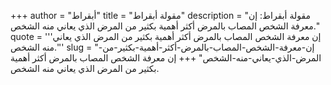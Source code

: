 +++
author = "أبقراط"
title = "مقولة أبقراط"
description = "مقولة أبقراط: إن معرفة الشخص المصاب بالمرض أكثر أهمية بكثير من المرض الذي يعاني منه الشخص."
quote = '''إن معرفة الشخص المصاب بالمرض أكثر أهمية بكثير من المرض الذي يعاني منه الشخص.'''
slug = "إن-معرفة-الشخص-المصاب-بالمرض-أكثر-أهمية-بكثير-من-المرض-الذي-يعاني-منه-الشخص"
+++
إن معرفة الشخص المصاب بالمرض أكثر أهمية بكثير من المرض الذي يعاني منه الشخص.
